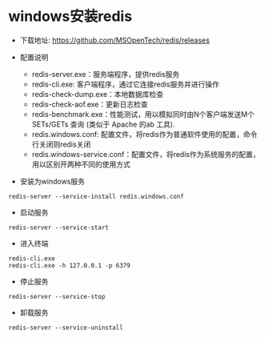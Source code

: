 # windows安装redis
* 下载地址: https://github.com/MSOpenTech/redis/releases


* 配置说明
    * redis-server.exe：服务端程序，提供redis服务
    * redis-cli.exe: 客户端程序，通过它连接redis服务并进行操作
    * redis-check-dump.exe：本地数据库检查
    * redis-check-aof.exe：更新日志检查
    * redis-benchmark.exe：性能测试，用以模拟同时由N个客户端发送M个 SETs/GETs 查询 (类似于 Apache 的ab 工具).
    * redis.windows.conf: 配置文件，将redis作为普通软件使用的配置，命令行关闭则redis关闭
    * redis.windows-service.conf：配置文件，将redis作为系统服务的配置，用以区别开两种不同的使用方式


* 安装为windows服务
```
redis-server --service-install redis.windows.conf
```

* 启动服务
```
redis-server --service-start
```

* 进入终端
```
redis-cli.exe
redis-cli.exe -h 127.0.0.1 -p 6379
```

* 停止服务
```
redis-server --service-stop
```

* 卸载服务
```
redis-server --service-uninstall
```

